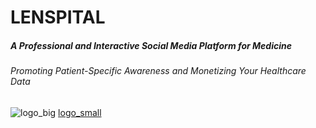 # LENSPITAL

##### A Professional and Interactive Social Media Platform for Medicine

###### Promoting Patient-Specific Awareness and Monetizing Your Healthcare Data 

![logo_big](https://user-images.githubusercontent.com/62998803/201514620-e1fb1191-94b8-4525-aaa8-cf9566a3b447.png) [logo_small](https://user-images.githubusercontent.com/62998803/201514625-fb6ae9c4-115e-43ce-8a01-188261ebce75.png)

